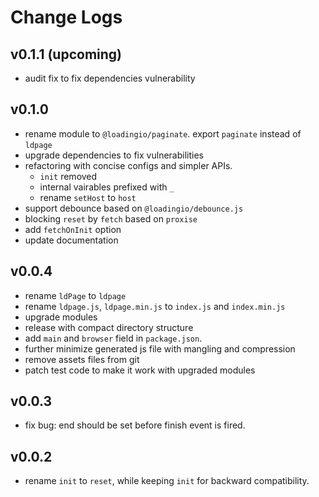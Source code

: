 # Change Logs

## v0.1.1 (upcoming)

 - audit fix to fix dependencies vulnerability


## v0.1.0

 - rename module to `@loadingio/paginate`. export `paginate` instead of `ldpage`
 - upgrade dependencies to fix vulnerabilities
 - refactoring with concise configs and simpler APIs.
   - `init` removed
   - internal vairables prefixed with `_`
   - rename `setHost` to `host`
 - support debounce based on `@loadingio/debounce.js`
 - blocking `reset` by `fetch` based on `proxise`
 - add `fetchOnInit` option
 - update documentation


## v0.0.4

 - rename `ldPage` to `ldpage`
 - rename `ldpage.js`, `ldpage.min.js` to `index.js` and `index.min.js`
 - upgrade modules
 - release with compact directory structure
 - add `main` and `browser` field in `package.json`.
 - further minimize generated js file with mangling and compression
 - remove assets files from git
 - patch test code to make it work with upgraded modules


## v0.0.3

 - fix bug: end should be set before finish event is fired.


## v0.0.2

 - rename `init` to `reset`, while keeping `init` for backward compatibility.
